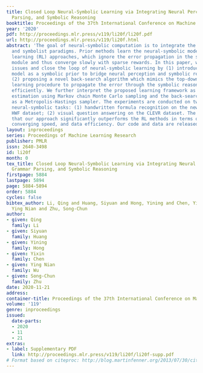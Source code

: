 ```yaml
---
title: Closed Loop Neural-Symbolic Learning via Integrating Neural Perception, Grammar
  Parsing, and Symbolic Reasoning
booktitle: Proceedings of the 37th International Conference on Machine Learning
year: '2020'
pdf: http://proceedings.mlr.press/v119/li20f/li20f.pdf
url: http://proceedings.mlr.press/v119/li20f.html
abstract: 'The goal of neural-symbolic computation is to integrate the connectionist
  and symbolist paradigms. Prior methods learn the neural-symbolic models using reinforcement
  learning (RL) approaches, which ignore the error propagation in the symbolic reasoning
  module and thus converge slowly with sparse rewards. In this paper, we address these
  issues and close the loop of neural-symbolic learning by (1) introducing the grammar
  model as a symbolic prior to bridge neural perception and symbolic reasoning, and
  (2) proposing a novel back-search algorithm which mimics the top-down human-like
  learning procedure to propagate the error through the symbolic reasoning module
  efficiently. We further interpret the proposed learning framework as maximum likelihood
  estimation using Markov chain Monte Carlo sampling and the back-search algorithm
  as a Metropolis-Hastings sampler. The experiments are conducted on two weakly-supervised
  neural-symbolic tasks: (1) handwritten formula recognition on the newly introduced
  HWF dataset; (2) visual question answering on the CLEVR dataset. The results show
  that our approach significantly outperforms the RL methods in terms of performance,
  converging speed, and data efficiency. Our code and data are released at https://liqing-ustc.github.io/NGS.'
layout: inproceedings
series: Proceedings of Machine Learning Research
publisher: PMLR
issn: 2640-3498
id: li20f
month: 0
tex_title: Closed Loop Neural-Symbolic Learning via Integrating Neural Perception,
  Grammar Parsing, and Symbolic Reasoning
firstpage: 5884
lastpage: 5894
page: 5884-5894
order: 5884
cycles: false
bibtex_author: Li, Qing and Huang, Siyuan and Hong, Yining and Chen, Yixin and Wu,
  Ying Nian and Zhu, Song-Chun
author:
- given: Qing
  family: Li
- given: Siyuan
  family: Huang
- given: Yining
  family: Hong
- given: Yixin
  family: Chen
- given: Ying Nian
  family: Wu
- given: Song-Chun
  family: Zhu
date: 2020-11-21
address: 
container-title: Proceedings of the 37th International Conference on Machine Learning
volume: '119'
genre: inproceedings
issued:
  date-parts:
  - 2020
  - 11
  - 21
extras:
- label: Supplementary PDF
  link: http://proceedings.mlr.press/v119/li20f/li20f-supp.pdf
# Format based on citeproc: http://blog.martinfenner.org/2013/07/30/citeproc-yaml-for-bibliographies/
---
```

